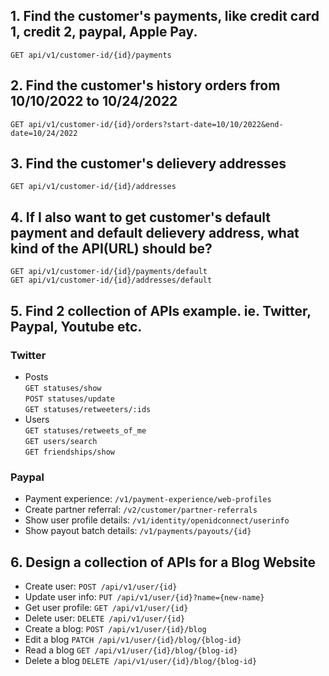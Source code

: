## 1. Find the customer's payments, like credit card 1, credit 2, paypal, Apple Pay.  
`GET api/v1/customer-id/{id}/payments`

## 2. Find the customer's history orders from 10/10/2022 to 10/24/2022  
`GET api/v1/customer-id/{id}/orders?start-date=10/10/2022&end-date=10/24/2022`

## 3. Find the customer's delievery addresses  
`GET api/v1/customer-id/{id}/addresses`

## 4. If I also want to get customer's default payment and default delievery address, what kind of the API(URL) should be?  
`GET api/v1/customer-id/{id}/payments/default`  
`GET api/v1/customer-id/{id}/addresses/default`

## 5. Find 2 collection of APIs example. ie. Twitter, Paypal, Youtube etc.  
### **Twitter**
- Posts  
`GET statuses/show`  
`POST statuses/update`  
`GET statuses/retweeters/:ids`
- Users  
`GET statuses/retweets_of_me`  
`GET users/search`  
`GET friendships/show`  
### **Paypal**  
- Payment experience: `/v1/payment-experience/web-profiles`
- Create partner referral: `/v2/customer/partner-referrals`
- Show user profile details: `/v1/identity/openidconnect/userinfo`
- Show payout batch details: `/v1/payments/payouts/{id}`

## 6. Design a collection of APIs for a Blog Website
- Create user: `POST /api/v1/user/{id}`
- Update user info: `PUT /api/v1/user/{id}?name={new-name}`
- Get user profile: `GET /api/v1/user/{id}`
- Delete user: `DELETE /api/v1/user/{id}`
- Create a blog: `POST /api/v1/user/{id}/blog`
- Edit a blog `PATCH /api/v1/user/{id}/blog/{blog-id}`
- Read a blog `GET /api/v1/user/{id}/blog/{blog-id}`
- Delete a blog `DELETE /api/v1/user/{id}/blog/{blog-id}`
